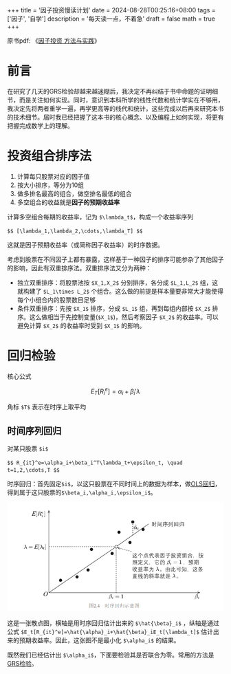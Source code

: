 +++
title = '因子投资慢读计划'
date = 2024-08-28T00:25:16+08:00
tags = ['因子', '自学']
description = '每天读一点，不着急'
draft = false
math = true
+++

原书pdf: 《[因子投资 方法与实践](因子投资_方法与实践.pdf)》

# 前言

在研究了几天的GRS检验却越来越迷糊后，我决定不再纠结于书中命题的证明细节，而是关注如何实现。同时，意识到本科所学的线性代数和统计学实在不够用，我决定先将两者重学一遍，再学更高等的线代和统计，这些完成以后再来研究本书的技术细节。届时我已经把握了这本书的核心概念、以及编程上如何实现，将更有把握完成数学上的理解。

# 投资组合排序法

1. 计算每只股票对应的因子值
2. 按大小排序，等分为10组
3. 做多排名最高的组合，做空排名最低的组合
4. 多空组合的收益就是**因子的预期收益率**

计算多空组合每期的收益率，记为 `$\lambda_t$`，构成一个收益率序列

`$$
[\lambda_1,\lambda_2,\cdots,\lambda_T]
$$`

这就是因子预期收益率（或简称因子收益率）的时序数据。

考虑到股票在不同因子上都有暴露，这样基于一种因子的排序可能参杂了其他因子的影响，因此有双重排序法。双重排序法又分为两种：

- 独立双重排序：将股票池按 `$X_1,X_2$` 分别排序，各分成 `$L_1,L_2$` 组，这就构建了 `$L_1\times L_2$` 个组合。这么做的前提是样本量要非常大才能使得每个小组合内的股票数目足够
- 条件双重排序：先按 `$X_1$` 排序，分成 `$L_1$` 组，再到每组内部按 `$X_2$` 排序。这么做相当于先控制变量(`$X_1$`)，然后考察因子 `$X_2$` 的收益率。可以避免计算
`$X_2$` 的收益率时受到 `$X_1$` 的影响。

# 回归检验

核心公式

$$
E_T[R_{i}^e]=\alpha_i+\beta_i'\lambda
$$

角标 `$T$` 表示在时序上取平均

## 时间序列回归

对某只股票 `$i$`

`$$
R_{it}^e=\alpha_i+\beta_i^T\lambda_t+\epsilon_t, \quad t=1,2,\cdots,T
$$`

时序回归：首先固定`$i$`，以这只股票在不同时间上的数据为样本，做[OLS回归](/blog/chapters/ols回归)，得到属于这只股票的`$\beta_i,\alpha_i,\epsilon_i$`。

![时序回归](时序回归.png)

这是一张散点图，横轴是用时序回归估计出来的 `$\hat{\beta}_i$` ，纵轴是通过公式 `$E_t[R_{it}^e]=\hat{\alpha}_i+\hat{\beta}_iE_t[\lambda_t]$` 估计出来的预期收益率。因此，这张图不是最小化 `$\alpha_i$` 的结果。

既然我们已经估计出 `$\alpha_i$`，下面要检验其是否联合为零。常用的方法是[GRS检验](/blog/chapters/grs)。


